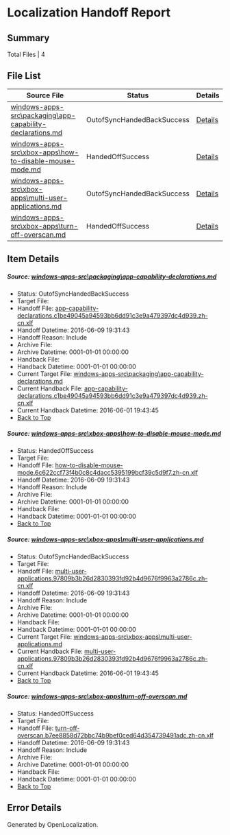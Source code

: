 # <a name='report-top'></a> Localization Handoff Report

## Summary
 Total Files | 4

## File List
 Source File | Status | Details 
 ----------- | ------ | ------- 
 [windows-apps-src\packaging\app-capability-declarations.md](https://github.com/Microsoft/windows-apps/blob/6329e111186e0156c810fd89a34924041953e863/windows-apps-src/packaging/app-capability-declarations.md) | OutofSyncHandedBackSuccess | [Details](#aaf120535e2ff4cefc133ede3983530e7c5f4d6f3363)
 [windows-apps-src\xbox-apps\how-to-disable-mouse-mode.md](https://github.com/Microsoft/windows-apps/blob/7c5b2ed07b9b465ddae031efe93eeae96a08c750/windows-apps-src/xbox-apps/how-to-disable-mouse-mode.md) | HandedOffSuccess | [Details](#a5aad6cd31f6b0049d8e71524b79ba6782d6d06b3827)
 [windows-apps-src\xbox-apps\multi-user-applications.md](https://github.com/Microsoft/windows-apps/blob/f225811bd18be22807160e8670a1b7b8d51e4b10/windows-apps-src/xbox-apps/multi-user-applications.md) | OutofSyncHandedBackSuccess | [Details](#20f84783131122343fd01e6cb1f5a60cf50158cd3878)
 [windows-apps-src\xbox-apps\turn-off-overscan.md](https://github.com/Microsoft/windows-apps/blob/9591f8ebacf9a7861fcc29293233b3c4a6760b64/windows-apps-src/xbox-apps/turn-off-overscan.md) | HandedOffSuccess | [Details](#f992cc084ee16f60a1a078ccdcc36cb5c0165a693883)

## Item Details
##### <a name='aaf120535e2ff4cefc133ede3983530e7c5f4d6f3363'></a> Source: [windows-apps-src\packaging\app-capability-declarations.md](https://github.com/Microsoft/windows-apps/blob/6329e111186e0156c810fd89a34924041953e863/windows-apps-src/packaging/app-capability-declarations.md)
* Status: OutofSyncHandedBackSuccess
* Target File: 
* Handoff File: [app-capability-declarations.c1be49045a94593bb6dd91c3e9a479397dc4d939.zh-cn.xlf](https://github.com/Microsoft/WDG.handoff/blob/2961232500b30f7e9e942d238ffa6a720d5bed60/ol-handoff/Microsoft/windows-apps.zh-cn/master/app-capability-declarations.c1be49045a94593bb6dd91c3e9a479397dc4d939.zh-cn.xlf)
* Handoff Datetime: 2016-06-09 19:31:43
* Handoff Reason: Include
* Archive File: 
* Archive Datetime: 0001-01-01 00:00:00
* Handback File: 
* Handback Datetime: 0001-01-01 00:00:00
* Current Target File: [windows-apps-src\packaging\app-capability-declarations.md](https://github.com/Microsoft/windows-apps.zh-cn/blob/4f196ad7f85c0cb9f9d6696ca52ed8c12ae59640/windows-apps-src/packaging/app-capability-declarations.md)
* Current Handback File: [app-capability-declarations.c1be49045a94593bb6dd91c3e9a479397dc4d939.zh-cn.xlf](https://github.com/Microsoft/WDG.handback/blob/560b453c22c2fa63f9714ae86e484f1bc42f4b40/ol-handback/Microsoft/windows-apps.zh-cn/master/app-capability-declarations.c1be49045a94593bb6dd91c3e9a479397dc4d939.zh-cn.xlf)
* Current Handback Datetime: 2016-06-01 19:43:45
* [Back to Top](#report-top)

##### <a name='a5aad6cd31f6b0049d8e71524b79ba6782d6d06b3827'></a> Source: [windows-apps-src\xbox-apps\how-to-disable-mouse-mode.md](https://github.com/Microsoft/windows-apps/blob/7c5b2ed07b9b465ddae031efe93eeae96a08c750/windows-apps-src/xbox-apps/how-to-disable-mouse-mode.md)
* Status: HandedOffSuccess
* Target File: 
* Handoff File: [how-to-disable-mouse-mode.6c622ccf73f4b0c8c4dacc5395199bcf39c5d9f7.zh-cn.xlf](https://github.com/Microsoft/WDG.handoff/blob/2961232500b30f7e9e942d238ffa6a720d5bed60/ol-handoff/Microsoft/windows-apps.zh-cn/master/how-to-disable-mouse-mode.6c622ccf73f4b0c8c4dacc5395199bcf39c5d9f7.zh-cn.xlf)
* Handoff Datetime: 2016-06-09 19:31:43
* Handoff Reason: Include
* Archive File: 
* Archive Datetime: 0001-01-01 00:00:00
* Handback File: 
* Handback Datetime: 0001-01-01 00:00:00
* [Back to Top](#report-top)

##### <a name='20f84783131122343fd01e6cb1f5a60cf50158cd3878'></a> Source: [windows-apps-src\xbox-apps\multi-user-applications.md](https://github.com/Microsoft/windows-apps/blob/f225811bd18be22807160e8670a1b7b8d51e4b10/windows-apps-src/xbox-apps/multi-user-applications.md)
* Status: OutofSyncHandedBackSuccess
* Target File: 
* Handoff File: [multi-user-applications.97809b3b26d2830393fd92b4d9676f9963a2786c.zh-cn.xlf](https://github.com/Microsoft/WDG.handoff/blob/2961232500b30f7e9e942d238ffa6a720d5bed60/ol-handoff/Microsoft/windows-apps.zh-cn/master/multi-user-applications.97809b3b26d2830393fd92b4d9676f9963a2786c.zh-cn.xlf)
* Handoff Datetime: 2016-06-09 19:31:43
* Handoff Reason: Include
* Archive File: 
* Archive Datetime: 0001-01-01 00:00:00
* Handback File: 
* Handback Datetime: 0001-01-01 00:00:00
* Current Target File: [windows-apps-src\xbox-apps\multi-user-applications.md](https://github.com/Microsoft/windows-apps.zh-cn/blob/4f196ad7f85c0cb9f9d6696ca52ed8c12ae59640/windows-apps-src/xbox-apps/multi-user-applications.md)
* Current Handback File: [multi-user-applications.97809b3b26d2830393fd92b4d9676f9963a2786c.zh-cn.xlf](https://github.com/Microsoft/WDG.handback/blob/560b453c22c2fa63f9714ae86e484f1bc42f4b40/ol-handback/Microsoft/windows-apps.zh-cn/master/multi-user-applications.97809b3b26d2830393fd92b4d9676f9963a2786c.zh-cn.xlf)
* Current Handback Datetime: 2016-06-01 19:43:45
* [Back to Top](#report-top)

##### <a name='f992cc084ee16f60a1a078ccdcc36cb5c0165a693883'></a> Source: [windows-apps-src\xbox-apps\turn-off-overscan.md](https://github.com/Microsoft/windows-apps/blob/9591f8ebacf9a7861fcc29293233b3c4a6760b64/windows-apps-src/xbox-apps/turn-off-overscan.md)
* Status: HandedOffSuccess
* Target File: 
* Handoff File: [turn-off-overscan.b7ee8858d72bbc74b9bef0ced64d354739491adc.zh-cn.xlf](https://github.com/Microsoft/WDG.handoff/blob/2961232500b30f7e9e942d238ffa6a720d5bed60/ol-handoff/Microsoft/windows-apps.zh-cn/master/turn-off-overscan.b7ee8858d72bbc74b9bef0ced64d354739491adc.zh-cn.xlf)
* Handoff Datetime: 2016-06-09 19:31:43
* Handoff Reason: Include
* Archive File: 
* Archive Datetime: 0001-01-01 00:00:00
* Handback File: 
* Handback Datetime: 0001-01-01 00:00:00
* [Back to Top](#report-top)


## Error Details

Generated by OpenLocalization.
